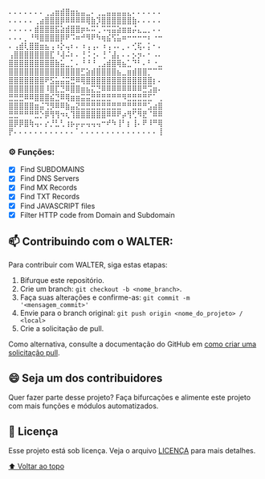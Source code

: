 ⠄⠄⠄⠄⠄⠄⠄⢀⣠⣶⣾⣿⣶⣦⣤⣀⠄⢀⣀⣤⣤⣤⣤⣄⠄⠄⠄⠄⠄⠄
⠄⠄⠄⠄⠄⢀⣴⣿⣿⣿⡿⠿⠿⠿⠿⢿⣷⡹⣿⣿⣿⣿⣿⣿⣷⠄⠄⠄⠄⠄
⠄⠄⠄⠄⠄⣾⣿⣿⣿⣯⣵⣾⣿⣿⡶⠦⠭⢁⠩⢭⣭⣵⣶⣶⡬⣄⣀⡀⠄⠄
⠄⠄⠄⡀⠘⠻⣿⣿⣿⣿⡿⠟⠩⠶⠚⠻⠟⠳⢶⣮⢫⣥⠶⠒⠒⠒⠒⠆⠐⠒
⠄⢠⣾⢇⣿⣿⣶⣦⢠⠰⡕⢤⠆⠄⠰⢠⢠⠄⠰⢠⠠⠄⡀⠄⢊⢯⠄⡅⠂⠄
⢠⣿⣿⣿⣿⣿⣿⣿⣏⠘⢼⠬⠆⠄⢘⠨⢐⠄⢘⠈⣼⡄⠄⠄⡢⡲⠄⠂⠠⠄
⣿⣿⣿⣿⣿⣿⣿⣿⣿⣷⣥⣀⡁⠄⠘⠘⠘⢀⣠⣾⣿⢿⣦⣁⠙⠃⠄⠃⠐⣀
⣿⣿⣿⣿⣿⣿⣿⣿⣿⣿⣿⣿⣿⣿⣋⣵⣾⣿⣿⣿⣿⣦⣀⣶⣾⣿⣿⡉⠉⠉
⣿⣿⣿⣿⣿⣿⣿⠟⣫⣥⣬⣭⣛⠿⢿⣿⣿⣿⣿⣿⣿⣿⣿⣿⣿⣿⣿⣿⡆⠄
⣿⣿⣿⣿⣿⣿⣿⠸⣿⣏⣙⠿⣿⣿⣶⣦⣍⣙⠿⠿⠿⠿⠿⠿⠿⠿⣛⣩⣶⠄
⣛⣛⣛⠿⠿⣿⣿⣿⣮⣙⠿⢿⣶⣶⣭⣭⣛⣛⣛⣛⠛⠛⠻⣛⣛⣛⣛⣋⠁⢀
⣿⣿⣿⣿⣿⣶⣬⢙⡻⠿⠿⣷⣤⣝⣛⣛⣛⣛⣛⣛⣛⣛⠛⠛⣛⣛⠛⣡⣴⣿
⣛⣛⠛⠛⠛⣛⡑⡿⢻⢻⠲⢆⢹⣿⣿⣿⣿⣿⣿⠿⠿⠟⡴⢻⢋⠻⣟⠈⠿⠿
⣿⡿⡿⣿⢷⢤⠄⡔⡘⣃⢃⢰⡦⡤⡤⢤⢤⢤⠒⠞⠳⢸⠃⡆⢸⠄⠟⠸⠛⢿
⡟⠄⠄⠄⠄⠄⠄⠄⠄⠄⠄⠄⠄⠁⠄⠄⠄⠄⠄⠄⠄⠄⠄⠄⠄⠄⠄⠄⠄⢸


### ⚙️ Funções:

- [x] Find SUBDOMAINS
- [x] Find DNS Servers
- [x] Find MX Records
- [x] Find TXT Records
- [x] Find JAVASCRIPT files
- [x] Filter HTTP code from Domain and Subdomain

## 📫 Contribuindo com o WALTER:
Para contribuir com WALTER, siga estas etapas:

1. Bifurque este repositório.
2. Crie um branch: `git checkout -b <nome_branch>`.
3. Faça suas alterações e confirme-as: `git commit -m '<mensagem_commit>'`
4. Envie para o branch original: `git push origin <nome_do_projeto> / <local>`
5. Crie a solicitação de pull.

Como alternativa, consulte a documentação do GitHub em [como criar uma solicitação pull](https://help.github.com/en/github/collaborating-with-issues-and-pull-requests/creating-a-pull-request).


## 😄 Seja um dos contribuidores<br>

Quer fazer parte desse projeto? Faça bifurcações e alimente este projeto com mais funções e módulos automatizados.

## 📝 Licença

Esse projeto está sob licença. Veja o arquivo [LICENÇA](LICENSE) para mais detalhes.

[⬆ Voltar ao topo](#WALTER)<br>
